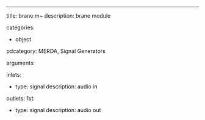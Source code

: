 ---
title: brane.m~
description: brane module

categories:
 - object

pdcategory: MERDA, Signal Generators

arguments:

inlets:
  - type: signal
    description: audio in

outlets:
  1st:
  - type: signal
    description: audio out
